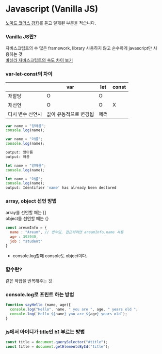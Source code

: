 # Javascript (Vanilla JS)
[노마드 코더스 강좌](https://academy.nomadcoders.co/courses/enrolled/435558)를 듣고 알게된 부분을 적습니다.

### Vanilla JS란?
자바스크립트의 수 많은 framework, library 사용하지 않고 순수하게 javascript만 사용하는 것   
[바닐라 자바스크립트의 속도 차이 보기](http://vanilla-js.com/)

### var-let-const의 차이
| |var|let|const|
|-|--|----|-----|
|재할당|O|O||
|재선언|O|O|X|
|다시 변수 선언시|값이 유동적으로 변경됨|에러||
```javascript
var name = "양아름";
console.log(name);

var name = "아름";
console.log(name);

output: 양아름
output: 아름
```
```javascript
let name = "양아름";
console.log(name); 

let name = "아름";
console.log(name);
output: Identifier 'name' has already been declared
```

### array, object 선언 방법
array를 선언할 때는 []   
object를 선언할 때는 {}   
```javascript
const areumInfo = {
  name : "Areum", // 변수임, 접근하려면 areumInfo.name 사용
  age : 393940,
  job : "student"
}
```
+ console.log할때 console도 object이다.

### 함수란?
같은 작업을 반복해주는 것

### console.log로 프린트 하는 방법
```javascript
function sayHello (name, age){
  console.log("Hello", name, " you are ", age, " years old ";
  console.log(`Hello ${name} you are ${age} years old`);
}
```

### js에서 아이디가 title인 h1 부르는 방법
```javascript
const title = document.querySelector("#title");
const title = document.getElementsById("title");
```
